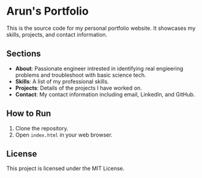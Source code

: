 # Arun's Portfolio

This is the source code for my personal portfolio website. It showcases my skills, projects, and contact information.

## Sections

- **About**: Passionate engineer intrested in identifying real engieering problems and troubleshoot with basic science tech.
- **Skills**: A list of my professional skills.
- **Projects**: Details of the projects I have worked on.
- **Contact**: My contact information including email, LinkedIn, and GitHub.

## How to Run

1. Clone the repository.
2. Open `index.html` in your web browser.

## License

This project is licensed under the MIT License.
